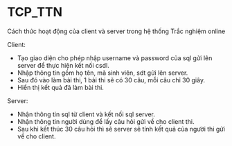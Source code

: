 # TCP_TTN
Cách thức hoạt động của client và server trong hệ thống Trắc nghiệm online

Client:
- Tạo giao diện cho phép nhập username và password của sql
gửi lên server để thực hiện kết nối csdl.
- Nhập thông tin gồm họ tên, mã sinh viên, sdt gửi lên server.
- Sau đó vào làm bài thi, 1 bài thi sẽ có 30 câu, mỗi câu chỉ 30 giây.
- Hiển thị kết quả đã làm bài thi.

Server:
- Nhận thông tin sql từ client và kết nối sql server.
- Nhận thông tin người dùng để lấy câu hỏi gửi về cho client thi.
- Sau khi kết thúc 30 câu hỏi thì sẽ server sẽ tính kết quả của người thi gửi về
cho client.
